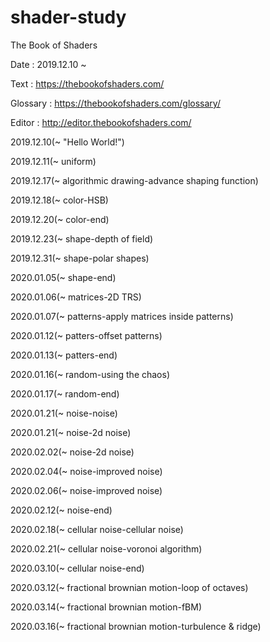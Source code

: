 # shader-study
The Book of Shaders


Date : 2019.12.10 ~

Text : https://thebookofshaders.com/

Glossary : https://thebookofshaders.com/glossary/

Editor : http://editor.thebookofshaders.com/

2019.12.10(~ "Hello World!")

2019.12.11(~ uniform)

2019.12.17(~ algorithmic drawing-advance shaping function)

2019.12.18(~ color-HSB)

2019.12.20(~ color-end)

2019.12.23(~ shape-depth of field)

2019.12.31(~ shape-polar shapes)

2020.01.05(~ shape-end)

2020.01.06(~ matrices-2D TRS)

2020.01.07(~ patterns-apply matrices inside patterns)

2020.01.12(~ patters-offset patterns)

2020.01.13(~ patters-end)

2020.01.16(~ random-using the chaos)

2020.01.17(~ random-end)

2020.01.21(~ noise-noise)

2020.01.21(~ noise-2d noise)

2020.02.02(~ noise-2d noise)

2020.02.04(~ noise-improved noise)

2020.02.06(~ noise-improved noise)

2020.02.12(~ noise-end)

2020.02.18(~ cellular noise-cellular noise)

2020.02.21(~ cellular noise-voronoi algorithm)

2020.03.10(~ cellular noise-end)

2020.03.12(~ fractional brownian motion-loop of octaves)

2020.03.14(~ fractional brownian motion-fBM)

2020.03.16(~ fractional brownian motion-turbulence & ridge)